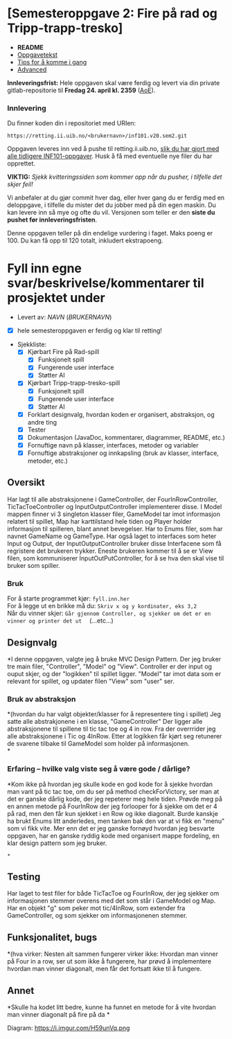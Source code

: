 # [Semesteroppgave 2: Fire på rad og Tripp-trapp-tresko]


* **README**
* [Oppgavetekst](SEM-2.md)
* [Tips for å komme i gang](Tips.md)
* [Advanced](Advanced.md)

**Innleveringsfrist:** Hele oppgaven skal være ferdig og levert via din private gitlab-repositorie til **Fredag 24. april kl. 2359** ([AoE](https://www.timeanddate.com/worldclock/fixedtime.html?msg=4&iso=20180427T2359&p1=3399)).  

### Innlevering 
 Du finner koden din i repositoriet med URIen:

    https://retting.ii.uib.no/<brukernavn>/inf101.v20.sem2.git

Oppgaven leveres inn ved å pushe til retting.ii.uib.no, [slik du har gjort med alle tidligere INF101-oppgaver](https://retting.ii.uib.no/inf101/inf101.v20/wikis/hente-levere-oppgaver). Husk å få med eventuelle nye filer du har opprettet.

**VIKTIG:** *Sjekk kvitteringssiden som kommer opp når du pusher, i tilfelle det skjer feil!* 

Vi anbefaler at du gjør commit hver dag, eller hver gang du er ferdig med en
deloppgave, i tilfelle du mister det du jobber med på din egen maskin. Du kan levere inn så mye og ofte du vil. Versjonen som teller er den **siste du pushet før innleveringsfristen**.

Denne oppgaven teller på din endelige vurdering i faget. Maks poeng er 100. Du kan få opp til 120 totalt, inkludert ekstrapoeng. 

# Fyll inn egne svar/beskrivelse/kommentarer til prosjektet under
* Levert av:   *NAVN* (*BRUKERNAVN*)
* [X] hele semesteroppgaven er ferdig og klar til retting!
* Sjekkliste:
   * [x] Kjørbart Fire på Rad-spill
	   * [X] Funksjonelt spill 
	   * [x] Fungerende user interface
	   * [x] Støtter AI 
   * [X] Kjørbart Tripp-trapp-tresko-spill
	   * [X] Funksjonelt spill 
	   * [X] Fungerende user interface
	   * [X] Støtter AI 
   * [X] Forklart designvalg, hvordan koden er organisert, abstraksjon, og andre ting 
   * [X] Tester
   * [X] Dokumentasjon (JavaDoc, kommentarer, diagrammer, README, etc.)
   * [X] Fornuftige navn på klasser, interfaces, metoder og variabler
   * [X] Fornuftige abstraksjoner og innkapsling (bruk av klasser, interface, metoder, etc.)

## Oversikt
Har lagt til alle abstraksjonene i GameController, der FourInRowController,  TicTacToeController  og InputOutputController implementerer disse.
I Model mappen finner vi 3 singleton klasser filer, GameModel tar imot informasjon relatert til spillet, Map har karttilstand hele tiden
og Player holder informasjon til spilleren, blant annet bevegelser. Har to Enums filer, som har navnet GameName og GameType. 
Har også laget to interfaces som heter Input og Output, der  InputOutputController bruker disse Interfacene som få regristere det brukeren trykker. Eneste brukeren kommer til å se 
er View filen, som kommuniserer InputOutPutController, for å se hva den skal vise til bruker som spiller. 

### Bruk
For å starte programmet kjør: `fyll.inn.her`  
For å legge ut en brikke må du: `Skriv x og y kordinater, eks 3,2`   
Når du vinner skjer: `Går gjennom Controller, og sjekker om det er en vinner og printer det ut  `
(...etc...)   

## Designvalg
*I denne oppgaven, valgte jeg å bruke MVC Design Pattern. Der jeg bruker tre main filer, "Controller", "Model" og "View".
 Controller er der input og ouput skjer, og der "logikken" til spillet ligger. 
 "Model" tar imot data som er relevant for spillet, og updater filen "View" som "user" ser. 

### Bruk av abstraksjon
*(hvordan du har valgt objekter/klasser for å representere ting i spillet)
Jeg satte alle abstrakjonene i en klasse, "GameController" 
Der ligger alle abstraksjonene til spillene til tic tac toe og 4 in row.
Fra der overrrider jeg alle abstraksjonene i Tic og 4InRow. Etter at logikken får kjørt seg retunerer de svarene tilbake til GameModel som holder på informasjonen.  
*

### Erfaring – hvilke valg viste seg å være gode / dårlige?
*Kom ikke på hvordan jeg skulle kode en god kode for å sjekke hvordan man vant på tic tac toe, om du ser på method checkForVictory, ser man at det er ganske dårlig kode, der jeg repeterer meg hele tiden.
 Prøvde meg på en annen metode på FourInRow der jeg forlooper for å sjekke om det er 4 på rad, men den får kun sjekket i en Row og ikke diagonalt.
 Burde kanskje ha brukt Enums litt anderledes, men tanken bak den var at vi fikk en "menu" som vi fikk vite. 
  Mer enn det er jeg ganske fornøyd hvordan jeg besvarte oppgaven, har en ganske ryddig kode med organisert mappe fordeling, en klar design pattern som jeg bruker.
  
    
    *

## Testing
Har laget to test filer for både TicTacToe og FourInRow, der jeg sjekker om informasjonen stemmer overens med det som står i GameModel og Map. Har en objekt "g" som peker mot tic/4InRow, som extender fra GameController, og som sjekker om informasjonenen stemmer. 
 



## Funksjonalitet, bugs
*(hva virker: Nesten alt sammen fungerer
virker ikke: Hvordan man vinner på Four in a row, ser ut som ikke å fungerere, har prøvd å implementere hvordan man vinner diagonalt,
 men får det fortsatt ikke til å fungere.



## Annet
*Skulle ha kodet litt bedre, kunne ha funnet en metode for å vite hvordan man vinner diagonalt på fire på da *


Diagram: https://i.imgur.com/H59unVq.png
